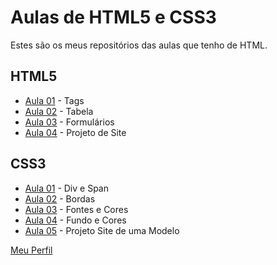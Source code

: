 # Aulas de HTML5 e CSS3
Estes são os meus repositórios das aulas que tenho de HTML.

## HTML5
* [Aula 01](https://github.com/phStefen/aulas-html/tree/master/projetos/html/aula-01) - Tags
* [Aula 02](https://github.com/phStefen/aulas-html/tree/master/projetos/html/aula-02) - Tabela
* [Aula 03](https://github.com/phStefen/aulas-html/tree/master/projetos/html/aula-03) - Formulários
* [Aula 04](https://github.com/phStefen/aulas-html/tree/master/projetos/html/aula-04) - Projeto de Site

## CSS3
* [Aula 01](https://github.com/phStefen/aulas-html/tree/master/projetos/css/aula-01) - Div e Span
* [Aula 02](https://github.com/phStefen/aulas-html/tree/master/projetos/css/aula-02) - Bordas
* [Aula 03](https://github.com/phStefen/aulas-html/tree/master/projetos/css/aula-03) - Fontes e Cores
* [Aula 04](https://github.com/phStefen/aulas-html/tree/master/projetos/css/aula-04) - Fundo e Cores
* [Aula 05](https://github.com/phStefen/aulas-html/tree/master/projetos/css/aula-05) - Projeto Site de uma Modelo

[Meu Perfil](http://phstefen.github.io/)
